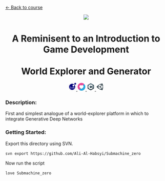 [<- Back to course](../README.md)

<p align="center"><a href= https://search.earthdata.nasa.gov/>
<img src=
https://www.highqualityprinting.net/wp-content/uploads/imported/5/Vintage-Map-9-Top-View-Of-The-World-Globe-Atlas-Art-Print-A4-A3-A2-A1-290694527495.JPG><br>
</a></p>





<h1 align="center">A Reminisent to an Introduction to Game Development<br>
<br>World Explorer and Generator</h1>

<p align="center"><a href="#">
  <img src="https://github.com/GrandEchoWhiskey/grandechowhiskey/blob/main/icons/programming/lua.png" />
  <img src="https://github.com/GrandEchoWhiskey/grandechowhiskey/blob/main/icons/programming/love.png" />
   <img src="https://github.com/GrandEchoWhiskey/grandechowhiskey/blob/main/icons/programming/csharp.png" />
   <img src="https://github.com/GrandEchoWhiskey/grandechowhiskey/blob/main/icons/programming/unity.png" />
</a></p>

### Description:
First and simplest analogue of a world-explorer platform in which to integrate Generative Deep Networks

### Getting Started:
Export this directory using SVN.


```
svn export https://github.com/Ali-Al-Habsyi/Submachine_zero
```
Now run the script
```
love Submachine_zero
```
